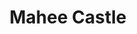 ---
title: "Mahee Castle"
address: " Mahee Castle, Mahee Island, Comber, BT23 6EP"
tel: "+44 (0)28 9182 6846"
county: "Down"
category: "Castles"
type: "Content"
lat: "54.594329833984375"
lng: "-5.70030403137207"
---